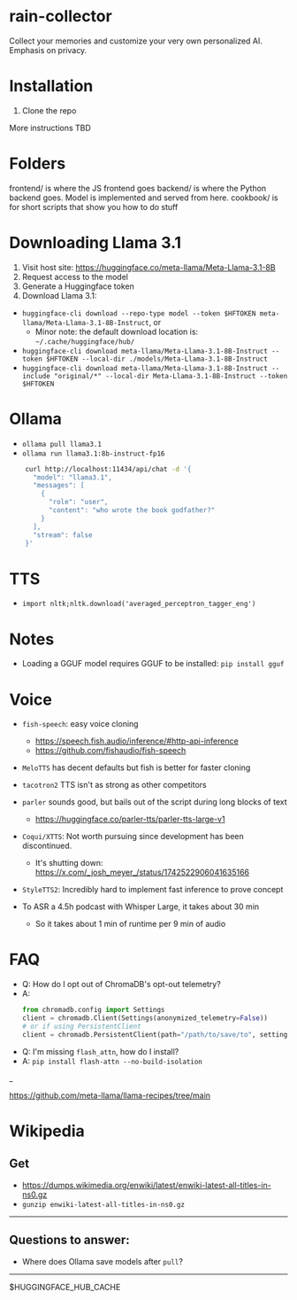 # rain-collector

Collect your memories and customize your very own personalized AI. Emphasis on privacy.

# Installation

1. Clone the repo

More instructions TBD


# Folders

frontend/ is where the JS frontend goes
backend/ is where the Python backend goes. Model is implemented and served from here.
cookbook/ is for short scripts that show you how to do stuff

# Downloading Llama 3.1
1. Visit host site: https://huggingface.co/meta-llama/Meta-Llama-3.1-8B
2. Request access to the model
3. Generate a Huggingface token
4. Download Llama 3.1:
  - `huggingface-cli download --repo-type model --token $HFTOKEN meta-llama/Meta-Llama-3.1-8B-Instruct`, or
    - Minor note: the default download location is: `~/.cache/huggingface/hub/`
  - `huggingface-cli download meta-llama/Meta-Llama-3.1-8B-Instruct --token $HFTOKEN --local-dir ./models/Meta-Llama-3.1-8B-Instruct`
- `huggingface-cli download meta-llama/Meta-Llama-3.1-8B-Instruct --include "original/*" --local-dir Meta-Llama-3.1-8B-Instruct --token $HFTOKEN`

# Ollama
- `ollama pull llama3.1`
- `ollama run llama3.1:8b-instruct-fp16`
```sh
    curl http://localhost:11434/api/chat -d '{
      "model": "llama3.1",
      "messages": [
        {
          "role": "user",
          "content": "who wrote the book godfather?"
        }
      ],
      "stream": false
    }'

```


# TTS
- `import nltk;nltk.download('averaged_perceptron_tagger_eng')`


# Notes

- Loading a GGUF model requires GGUF to be installed: `pip install gguf`


# Voice
- `fish-speech`: easy voice cloning
  - https://speech.fish.audio/inference/#http-api-inference
  - https://github.com/fishaudio/fish-speech
- `MeloTTS` has decent defaults but fish is better for faster cloning
- `tacotron2` TTS isn't as strong as other competitors
- `parler` sounds good, but bails out of the script during long blocks of text
  - https://huggingface.co/parler-tts/parler-tts-large-v1
- `Coqui/XTTS`: Not worth pursuing since development has been discontinued. 
  - It's shutting down: https://x.com/_josh_meyer_/status/1742522906041635166
- `StyleTTS2`: Incredibly hard to implement fast inference to prove concept


- To ASR a 4.5h podcast with Whisper Large, it takes about 30 min
  - So it takes about 1 min of runtime per 9 min of audio


# FAQ

- Q: How do I opt out of ChromaDB's opt-out telemetry?
- A: 
    ```python
    from chromadb.config import Settings
    client = chromadb.Client(Settings(anonymized_telemetry=False))
    # or if using PersistentClient
    client = chromadb.PersistentClient(path="/path/to/save/to", settings=Settings(anonymized_telemetry=False))

- Q: I'm missing `flash_attn`, how do I install?
- A: `pip install flash-attn --no-build-isolation`

_


https://github.com/meta-llama/llama-recipes/tree/main


# Wikipedia

## Get 
- https://dumps.wikimedia.org/enwiki/latest/enwiki-latest-all-titles-in-ns0.gz
- `gunzip enwiki-latest-all-titles-in-ns0.gz`


 ---

## Questions to answer:
- Where does Ollama save models after `pull`?

---

$HUGGINGFACE_HUB_CACHE
